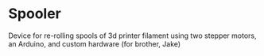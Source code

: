# Spooler
Device for re-rolling spools of 3d printer filament using two stepper motors, an Arduino, and custom hardware (for brother, Jake)
